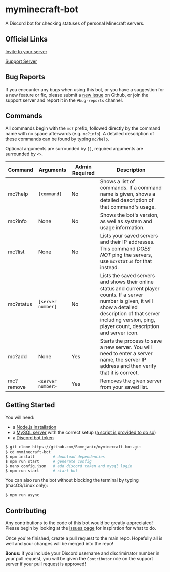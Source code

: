 # myminecraft-bot
A Discord bot for checking statuses of personal Minecraft servers.

## Official Links
[Invite to your server](https://discord.com/api/oauth2/authorize?client_id=793150744533925888&permissions=60480&scope=bot)

[Support Server](https://discord.gg/x3AtYWtKp6)

## Bug Reports
If you encounter any bugs when using this bot, or you have a suggestion for a new feature or fix, please submit a [new issue](https://github.com/Romejanic/myminecraft-bot/issues/new/choose) on Github, or join the support server and report it in the `#bug-reports` channel.

## Commands
All commands begin with the `mc?` prefix, followed directly by the command name with no space afterwards (e.g. `mc?info`). A detailed description of these commands can be found by typing `mc?help`.

Optional arguments are surrounded by `[]`, required arguments are surrounded by `<>`.

|Command|Arguments|Admin Required|Description|
|-------|---------|--------------|-----------|
|mc?help|`[command]`|No|Shows a list of commands. If a command name is given, shows a detailed description of that command's usage.|
|mc?info|None|No|Shows the bot's version, as well as system and usage information.|
|mc?list|None|No|Lists your saved servers and their IP addresses. This command *DOES NOT* ping the servers, use `mc?status` for that instead.|
|mc?status|`[server number]`|No|Lists the saved servers and shows their online status and current player counts. If a server number is given, it will show a detailed description of that server including version, ping, player count, description and server icon.|
|mc?add|None|Yes|Starts the process to save a new server. You will need to enter a server name, the server IP address and then verify that it is correct.|
|mc?remove|`<server number>`|Yes|Removes the given server from your saved list.|


## Getting Started
You will need:
- a [Node.js installation](https://nodejs.org/en/)
- a [MySQL server](https://dev.mysql.com/downloads/installer/) with the correct setup ([a script is provided to do so](init-db.sql))
- a [Discord bot token](https://discord.com/developers/applications)

```sh
$ git clone https://github.com/Romejanic/myminecraft-bot.git
$ cd myminecraft-bot
$ npm install        # download dependencies
$ npm run start      # generate config
$ nano config.json   # add discord token and mysql login
$ npm run start      # start bot
```

You can also run the bot without blocking the terminal by typing (macOS/Linux only):
```sh
$ npm run async
```

## Contributing
Any contributions to the code of this bot would be greatly appreciated! Please begin by looking at the [issues page](https://github.com/Romejanic/myminecraft-bot/issues) for inspiration for what to do.

Once you're finished, create a pull request to the main repo. Hopefully all is well and your changes will be merged into the repo!

**Bonus:** if you include your Discord username and discriminator number in your pull request, you will be given the `Contributor` role on the support server if your pull request is approved!